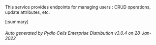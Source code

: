 






This service provides endpoints for managing users : CRUD operations, update attributes, etc.

[:summary]

###### Auto generated by Pydio Cells Enterprise Distribution v3.0.4 on 28-Jan-2022
